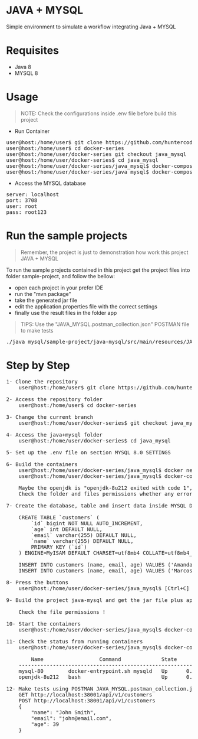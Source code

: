 # JAVA + MYSQL
Simple environment to simulate a workflow integrating Java + MYSQL

# Requisites

- Java 8
- MYSQL 8

# Usage

> NOTE: Check the configurations inside .env file before build this project

- Run Container

<pre>
user@host:/home/user$ git clone https://github.com/huntercodexs/docker-series.git .
user@host:/home/user$ cd docker-series
user@host:/home/user/docker-series git checkout java_mysql
user@host:/home/user/docker-series$ cd java_mysql
user@host:/home/user/docker-series/java_mysql$ docker-compose up --build (in first time)
user@host:/home/user/docker-series/java_mysql$ docker-compose start
</pre>

- Access the MYSQL database

<pre>
server: localhost
port: 3708
user: root
pass: root123
</pre>

# Run the sample projects

> Remember, the project is just to demonstration how work this project JAVA + MYSQL

To run the sample projects contained in this project get the project files into folder sample-project, and follow the bellow:

- open each project in your prefer IDE
- run the "mvn package"
- take the generated jar file
- edit the application.properties file with the correct settings
- finally use the result files in the folder app

> TIPS: Use the "JAVA_MYSQL.postman_collection.json" POSTMAN file to make tests

<pre>
./java_mysql/sample-project/java-mysql/src/main/resources/JAVA_MYSQL.postman_collection.json
</pre>

# Step by Step

<pre>
1- Clone the repository
    user@host:/home/user$ git clone https://github.com/huntercodexs/docker-series.git .

2- Access the repository folder
    user@host:/home/user$ cd docker-series

3- Change the current branch
    user@host:/home/user/docker-series$ git checkout java_mysql

4- Access the java+mysql folder
    user@host:/home/user/docker-series$ cd java_mysql

5- Set up the .env file on section MYSQL 8.0 SETTINGS

6- Build the containers
    user@host:/home/user/docker-series/java_mysql$ docker network create open_network
    user@host:/home/user/docker-series/java_mysql$ docker-compose up --build
    
    Maybe the openjdk is "openjdk-8u212 exited with code 1", please ignore it !
    Check the folder and files permissions whether any error occurs, example: access denied

7- Create the database, table and insert data inside MYSQL Database

    CREATE TABLE `customers` (
        `id` bigint NOT NULL AUTO_INCREMENT,
        `age` int DEFAULT NULL,
        `email` varchar(255) DEFAULT NULL,
        `name` varchar(255) DEFAULT NULL,
        PRIMARY KEY (`id`)
    ) ENGINE=MyISAM DEFAULT CHARSET=utf8mb4 COLLATE=utf8mb4_0900_ai_ci;
    
    INSERT INTO customers (name, email, age) VALUES ('Amanda Barros', 'amanda@email.com', 33);
    INSERT INTO customers (name, email, age) VALUES ('Marcos Silva', 'marcos@email.com', 34);

8- Press the buttons
    user@host:/home/user/docker-series/java_mysql$ [Ctrl+C]

9- Build the project java-mysql and get the jar file plus application.properties and put the files in app path in this project
    
    Check the file permissions !

10- Start the containers
    user@host:/home/user/docker-series/java_mysql$ docker-compose start

11- Check the status from running containers
    user@host:/home/user/docker-series/java_mysql$ docker-compose ps

        Name                  Command             State                          Ports                       
    ---------------------------------------------------------------------------------------------------------
    mysql-80        docker-entrypoint.sh mysqld   Up      0.0.0.0:3708->3306/tcp,:::3708->3306/tcp, 33060/tcp
    openjdk-8u212   bash                          Up      0.0.0.0:38001->38001/tcp,:::38001->38001/tcp

12- Make tests using POSTMAN JAVA_MYSQL.postman_collection.json
    GET http://localhost:38001/api/v1/customers
    POST http://localhost:38001/api/v1/customers
    {
        "name": "John Smith",
        "email": "john@email.com",
        "age": 39
    }
</pre>
